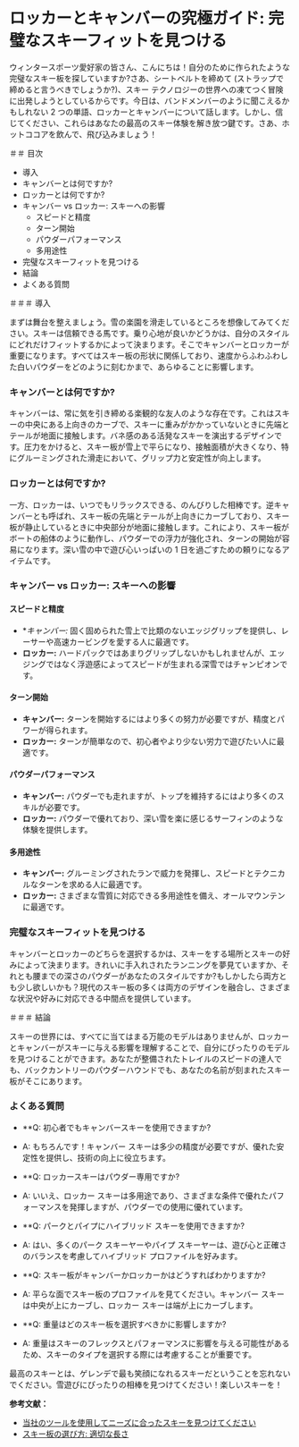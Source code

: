 # ロッカーとキャンバーの究極ガイド: 完璧なスキーフィットを見つける

ウィンタースポーツ愛好家の皆さん、こんにちは！自分のために作られたような完璧なスキー板を探していますか?さあ、シートベルトを締めて (ストラップで締めると言うべきでしょうか?)、スキー テクノロジーの世界への凍てつく冒険に出発しようとしているからです。今日は、バンドメンバーのように聞こえるかもしれない 2 つの単語、ロッカーとキャンバーについて話します。しかし、信じてください、これらはあなたの最高のスキー体験を解き放つ鍵です。さあ、ホットココアを飲んで、飛び込みましょう！

＃＃ 目次
- 導入
- キャンバーとは何ですか?
- ロッカーとは何ですか?
- キャンバー vs ロッカー: スキーへの影響
  - スピードと精度
  - ターン開始
  - パウダーパフォーマンス
  - 多用途性
- 完璧なスキーフィットを見つける
- 結論
- よくある質問

＃＃＃ 導入

まずは舞台を整えましょう。雪の楽園を滑走しているところを想像してみてください。スキーは信頼できる馬です。乗り心地が良いかどうかは、自分のスタイルにどれだけフィットするかによって決まります。そこでキャンバーとロッカーが重要になります。すべてはスキー板の形状に関係しており、速度からふわふわした白いパウダーをどのように刻むかまで、あらゆることに影響します。

### キャンバーとは何ですか?

キャンバーは、常に気を引き締める楽観的な友人のような存在です。これはスキーの中央にある上向きのカーブで、スキーに重みがかかっていないときに先端とテールが地面に接触します。バネ感のある活発なスキーを演出するデザインです。圧力をかけると、スキー板が雪上で平らになり、接触面積が大きくなり、特にグルーミングされた滑走において、グリップ力と安定性が向上します。

### ロッカーとは何ですか?

一方、ロッカーは、いつでもリラックスできる、のんびりした相棒です。逆キャンバーとも呼ばれ、スキー板の先端とテールが上向きにカーブしており、スキー板が静止しているときに中央部分が地面に接触します。これにより、スキー板がボートの船体のように動作し、パウダーでの浮力が強化され、ターンの開始が容易になります。深い雪の中で遊び心いっぱいの 1 日を過ごすための頼りになるアイテムです。

### キャンバー vs ロッカー: スキーへの影響

#### スピードと精度
- **キャンバー:* 固く固められた雪上で比類のないエッジグリップを提供し、レーサーや高速カービングを愛する人に最適です。
- **ロッカー:** ハードパックではあまりグリップしないかもしれませんが、エッジングではなく浮遊感によってスピードが生まれる深雪ではチャンピオンです。

#### ターン開始
- **キャンバー:** ターンを開始するにはより多くの努力が必要ですが、精度とパワーが得られます。
- **ロッカー:** ターンが簡単なので、初心者やより少ない労力で遊びたい人に最適です。

#### パウダーパフォーマンス
- **キャンバー:** パウダーでも走れますが、トップを維持するにはより多くのスキルが必要です。
- **ロッカー:** パウダーで優れており、深い雪を楽に感じるサーフィンのような体験を提供します。

#### 多用途性
- **キャンバー:** グルーミングされたランで威力を発揮し、スピードとテクニカルなターンを求める人に最適です。
- **ロッカー:** さまざまな雪質に対応できる多用途性を備え、オールマウンテンに最適です。

### 完璧なスキーフィットを見つける

キャンバーとロッカーのどちらを選択するかは、スキーをする場所とスキーの好みによって決まります。きれいに手入れされたランニングを夢見ていますか、それとも腰までの深さのパウダーがあなたのスタイルですか?もしかしたら両方とも少し欲しいかも？現代のスキー板の多くは両方のデザインを融合し、さまざまな状況や好みに対応できる中間点を提供しています。

＃＃＃ 結論

スキーの世界には、すべてに当てはまる万能のモデルはありませんが、ロッカーとキャンバーがスキーに与える影響を理解することで、自分にぴったりのモデルを見つけることができます。あなたが整備されたトレイルのスピードの達人でも、バックカントリーのパウダーハウンドでも、あなたの名前が刻まれたスキー板がそこにあります。

### よくある質問

- **Q: 初心者でもキャンバースキーを使用できますか?

- A: もちろんです！キャンバー スキーは多少の精度が必要ですが、優れた安定性を提供し、技術の向上に役立ちます。

- **Q: ロッカースキーはパウダー専用ですか?

- A: いいえ、ロッカー スキーは多用途であり、さまざまな条件で優れたパフォーマンスを発揮しますが、パウダーでの使用に優れています。

- **Q: パークとパイプにハイブリッド スキーを使用できますか?

- A: はい、多くのパーク スキーヤーやパイプ スキーヤーは、遊び心と正確さのバランスを考慮してハイブリッド プロファイルを好みます。

- **Q: スキー板がキャンバーかロッカーかはどうすればわかりますか?

- A: 平らな面でスキー板のプロファイルを見てください。キャンバー スキーは中央が上にカーブし、ロッカー スキーは端が上にカーブします。

- **Q: 重量はどのスキー板を選択すべきかに影響しますか?

- A: 重量はスキーのフレックスとパフォーマンスに影響を与える可能性があるため、スキーのタイプを選択する際には考慮することが重要です。

最高のスキーとは、ゲレンデで最も笑顔になれるスキーだということを忘れないでください。雪遊びにぴったりの相棒を見つけてください！楽しいスキーを！

**参考文献：**
- [当社のツールを使用してニーズに合ったスキーを見つけてください](https://www.pick-a-ski.com/pick-a-ski)
- [スキー板の選び方: 適切な長さ](https://www.pick-a-ski.com/articles/finding-the-right-ski-length)
